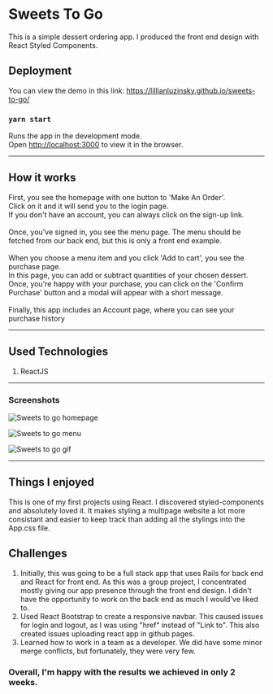 # Sweets To Go
This is a simple dessert ordering app. 
I produced the front end design with React Styled Components.

## Deployment
You can view the demo in this link:
https://lillianluzinsky.github.io/sweets-to-go/

### `yarn start`

Runs the app in the development mode.<br />
Open [http://localhost:3000](http://localhost:3000) to view it in the browser.

---

## How it works
First, you see the homepage with one button to 'Make An Order'.<br>
Click on it and it will send you to the login page. <br>
If you don't have an account, you can always click on the sign-up link.<br>
<br>
Once, you've signed in, you see the menu page. The menu should be fetched 
from our back end, but this is only a front end example.<br>
<br>
When you choose a menu item and you click 'Add to cart', you see the purchase page.<br>
In this page, you can add or subtract quantities of your chosen dessert. 
Once, you're happy with your purchase, you can click on the 'Confirm Purchase'
button and a modal will appear with a short message.<br>
<br>
Finally, this app includes an Account page, where you can see your purchase history

---

## Used Technologies

1) ReactJS

---

### Screenshots

![Sweets to go homepage](https://lillianluzinsky.github.io/website/images/Sweets/Home.png)

![Sweets to go menu](https://lillianluzinsky.github.io/website/images/Sweets/Menu.png)

![Sweets to go gif](https://lillianluzinsky.github.io/website/images/Sweets/Sweets.gif)

---

## Things I enjoyed

This is one of my first projects using React. I discovered styled-components and 
absolutely loved it. It makes styling a multipage website a lot more consistant 
and easier to keep track than adding all the stylings into the App.css file.

## Challenges

1) Initially, this was going to be a full stack app that uses 
Rails for back end and React for front end. As this was a group project,
I concentrated mostly giving our app presence through the front end design.
I didn't have the opportunity to work on the back end as much I would've liked to.
2) Used React Bootstrap to create a responsive navbar.
This caused issues for login and logout, as I was using "href" instead of "Link to".
This also created issues uploading react app in github pages.
3) Learned how to work in a team as a developer. We did have some minor
merge conflicts, but fortunately, they were very few.

### Overall, I'm happy with the results we achieved in only 2 weeks.